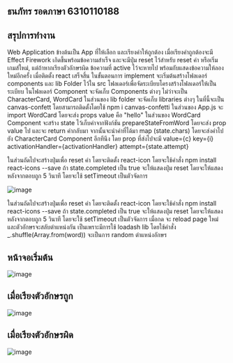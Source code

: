 ## ธนภัทร รอดภาษา 6310110188
## สรุปการทำงาน
  Web Application ข้างต้นเป็น App ที่ให้เลือก และเรียงคำให้ถูกต้อง เมื่อเรียงคำถูกต้องจะมี Effect Firework เกิดขึ้นพร้อมข้อความสำเร็จ และจะมีปุ่ม reset ไว้สำหรับ reset ค่า หรือเริ่มเกมส์ใหม่, แต่ถ้าหากเรียงตัวอักษรผิด ข้อความที่ active ไว้จะหายไป พร้อมกับแสดงข้อความให้ลองใหม่อีกครั้ง
  เมื่อติดตั้ง react เสร็จสิ้น ในขั้นตอนการ implement จะเริ่มต้นสร้างโฟลเดอร์ components และ lib Folder ไว้ใน src โฟลเดอร์เพื่อจัดระเบียบโครงสร้างโฟลเดอร์ให้เป็นระเบียบ ในโฟลเดอร์ Component จะจัดเก็บ Components ต่างๆ ไม่ว่าจะเป็น CharacterCard, WordCard ในส่วนของ lib folder จะจัดเก็บ libraries ต่างๆ ในที่นี้จะเป็น canvas-confett โดยสามารถติดตั้งโดยใช้ npm i canvas-confetti ในส่วนของ App.js จะ import WordCard โดยจะส่ง props value คือ "hello" ในส่วนของ WordCard Component จะสร้าง state ไว้เก็บค่าจากฟังก์ชัน prepareStateFromWord โดยจะส่ง prop value ไป และจะ return ค่ากลับมา จากนั้นจะนำค่าที่ได้มา map (state.chars) โดยจะส่งค่าไปยัง CharacterCard Component อีกทีนึง โดย prop ที่ส่งไปจะมี 
          value={c}
          key={i}
          activationHandler={activationHandler}
          attempt={state.attempt}

  ในส่วนถัดไปจะสร้างปุ่มเพื่อ reset ค่า โดยจะติดตั้ง react-icon โดยจะใช้คำสั่ง npm install react-icons --save ถ้า state.completed เป็น true จะให้แสดงปุ่ม reset โดยจะให้แสดงหลังจากตอบถูก 5 วินาที โดยจะใช้ setTimeout เป็นตัวจัดการ
  
  ![image](https://user-images.githubusercontent.com/100436146/182798402-8d4db4fd-be3c-4492-8fab-6ff19c137416.png)
  
  ในส่วนถัดไปจะสร้างปุ่มเพื่อ reset ค่า โดยจะติดตั้ง react-icon โดยจะใช้คำสั่ง npm install react-icons --save ถ้า state.completed เป็น true จะให้แสดงปุ่ม reset โดยจะให้แสดงหลังจากตอบถูก 5 วินาที โดยจะใช้ setTimeout เป็นตัวจัดการ เมื่อกด จะ reload page ใหม่ และตัวอักษรจะสลับตำแหน่งกัน เป็นเพราะมีการใช้ loadash lib โดยใช้คำสั่ง _.shuffle(Array.from(word)) จะเป็นการ random ตำแหน่งอักษร

## หน้าจอเริ่มต้น
![image](https://user-images.githubusercontent.com/100436146/182799551-d0bd7360-e0a4-4539-b69b-5ff9d548d448.png)
## เมื่อเรียงตัวอักษรถูก
![image](https://user-images.githubusercontent.com/100436146/182799691-61c16da0-d1b1-4640-8311-5a6b1a840765.png)
## เมื่อเรียงตัวอักษรผิด
![image](https://user-images.githubusercontent.com/100436146/182799860-2bc6b969-7d50-417d-975b-2cb1b3446882.png)
